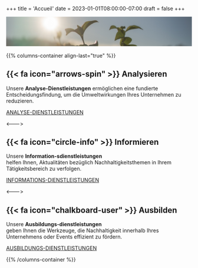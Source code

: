 +++
title = 'Accueil'
date = 2023-01-01T08:00:00-07:00
draft = false
+++

![Léonard Marchard](photo_transition-4.jpg)


{{% columns-container align-last="true" %}}

## {{< fa icon="arrows-spin" >}} Analysieren

Unsere **Analyse-Dienstleistungen** ermöglichen eine fundierte Entscheidungsfindung, um die Umweltwirkungen Ihres Unternehmen zu reduzieren.


[ANALYSE-DIENSTLEISTUNGEN](services/analyser)

<--->

## {{< fa icon="circle-info" >}} Informieren

Unsere **Information-sdienstleistungen** <br> helfen Ihnen, Aktualitäten bezüglich Nachhaltigkeitsthemen in Ihrem Tätigkeitsbereich zu verfolgen.


[INFORMATIONS-DIENSTLEISTUNGEN](services/informer)

<--->

## {{< fa icon="chalkboard-user" >}} Ausbilden

Unsere **Ausbildungs-dienstleistungen** <br> geben Ihnen die Werkzeuge, die Nachhaltigkeit innerhalb Ihres Unternehmens oder Events effizient zu fördern.


[AUSBILDUNGS-DIENSTLEISTUNGEN](services/former)

{{% /columns-container %}}